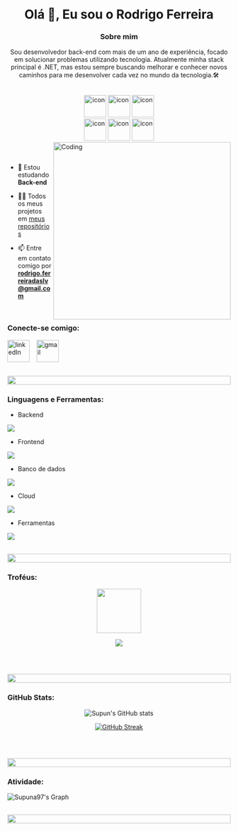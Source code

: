 <h1 align="center">Olá 👋, Eu sou o Rodrigo Ferreira</h1>
<h3 align="center">Sobre mim</h3>
<p align="center">Sou desenvolvedor back-end com mais de um ano de experiência, focado em solucionar problemas utilizando tecnologia. Atualmente minha stack principal é .NET, mas estou sempre buscando melhorar e conhecer novos caminhos para me desenvolver cada vez no mundo da tecnologia.🛠️</p>

<br>

<div align="center">
  <img src="https://techstack-generator.vercel.app/csharp-icon.svg" alt="icon" width="50" height="50" />
  <img src="https://techstack-generator.vercel.app/java-icon.svg" alt="icon" width="50" height="50" />
  <img src="https://techstack-generator.vercel.app/docker-icon.svg" alt="icon" width="50" height="50" />
</div>

<div align="center">
  <img src="https://techstack-generator.vercel.app/mysql-icon.svg" alt="icon" width="50" height="50" />
  <img src="https://techstack-generator.vercel.app/restapi-icon.svg" alt="icon" width="50" height="50" />
  <img src="https://techstack-generator.vercel.app/github-icon.svg" alt="icon" width="50" height="50" />
</div>

<img align="right" alt="Coding" width="400" src="https://user-images.githubusercontent.com/74038190/229223263-cf2e4b07-2615-4f87-9c38-e37600f8381a.gif">
<br><br>


- 🌱 Estou estudando **Back-end**

- 👨‍💻 Todos os meus projetos em [meus repositórios](https://github.com/rdgthedev?tab=repositories)

- 📫 Entre em contato comigo por **rodrigo.ferreiradaslv@gmail.com**



<br>
<h3 align="left">Conecte-se comigo:</h3>
<p align="left">
  <a href="https://www.linkedin.com/in/rodrigo-ferreira-2b0151231/" target="blank"><img align="center" src="https://skillicons.dev/icons?i=linkedin" alt="linkedIn" height="50" width="50"/></a>
  &nbsp;&nbsp;
  <a href="mailto:rodrigo.ferreiradaslv@gmail.com" target="blank"><img align="center" src="https://skillicons.dev/icons?i=gmail" alt="gmail" height="50" width="50" /></a>
</p>
<br>

<img src="https://i.imgur.com/dBaSKWF.gif" height="20" width="100%">

<h3 align="left">Linguagens e Ferramentas:</h3>

- Backend
<p align="left">
  <a href="https://skillicons.dev">
    <img src="https://skillicons.dev/icons?i=cs,dotnet,java,spring,c" />
  </a>
</p>

- Frontend
<p align="left">
  <a href="https://skillicons.dev">
    <img src="https://skillicons.dev/icons?i=html,bootstrap,css" />
  </a>
</p>

- Banco de dados
<p align="left">
  <a href="https://skillicons.dev">
    <img src="https://skillicons.dev/icons?i=sqlite,mysql,postgresql" />
  </a>
</p>

- Cloud
<p align="left">
  <a href="https://skillicons.dev">
    <img src="https://skillicons.dev/icons?i=azure" />
  </a>
</p>

- Ferramentas
<p align="left">
  <a href="https://skillicons.dev">
    <img src="https://skillicons.dev/icons?i=git,github,docker,visualstudio,vscode,postman,linux,windows" />
  </a>
</p>

<br/>

<img src="https://i.imgur.com/dBaSKWF.gif" height="20" width="100%">

<h3 align="left">Troféus:</h3>

<p align="center">
<img src="https://media.tenor.com/0ENB5HuTH0gAAAAi/trophy-beker.gif"  width="100px" height="100px"></p>
  
<div align="center">
<img src="https://github-profile-trophy.vercel.app/?username=rdgthedev&theme=matrix&no-bg=true&no-frame=true&row=1&column=4&title=MultiLanguage,Commits,Repositories,Organizations,Stars,Followers">
 </div>
 
 <br><br>

<img src="https://i.imgur.com/dBaSKWF.gif" height="20" width="100%">

<h3 align="left">GitHub Stats:</h3>
<div align="center">
 
![Supun's GitHub stats](https://github-readme-stats.vercel.app/api?username=rdgthedev\&theme=midnight-purple\&show_icons=true\&show=reviews,prs_merged,prs_merged_percentage\&hide=contribs,issues)

[![GitHub Streak](https://streak-stats.demolab.com/?user=rdgthedev&theme=midnight-purple)](https://git.io/streak-stats)

</div>

<br><br>

<img src="https://i.imgur.com/dBaSKWF.gif" height="20" width="100%">

<h3 align="left">Atividade:</h3>

![Supuna97's Graph](https://github-readme-activity-graph.vercel.app/graph?username=rdgthedev&custom_title=Rdg's%20GitHub%20Activity%20Graph&bg_color=0D1117&color=7F3FBF&line=7F3FBF&point=7F3FBF&area_color=FFFFFF&title_color=FFFFFF&area=true)
<br><br>

<img src="https://i.imgur.com/dBaSKWF.gif" height="20" width="100%">
